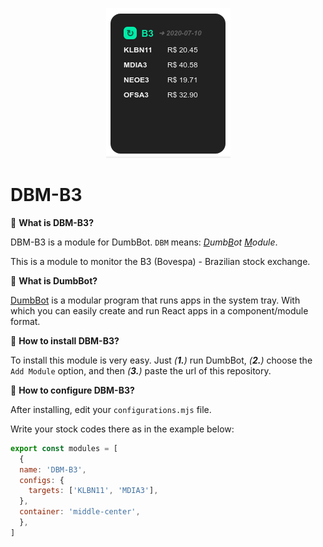 <p align="center">
  <a href="https://github.com/imtherouser/DumbBot">
    <img src="module-image.png">
  </a>
</p>

# DBM-B3

🔹 **What is DBM-B3?**

DBM-B3 is a module for DumbBot. `DBM` means: _<ins>D</ins>umb<ins>B</ins>ot <ins>M</ins>odule_.

This is a module to monitor the B3 (Bovespa) - Brazilian stock exchange.

🔹 **What is DumbBot?**

[DumbBot](https://https://github.com/imtherouser/DumbBot) is a modular program that runs apps in the system tray. With which you can easily create and run React apps in a component/module format.

🔹 **How to install DBM-B3?**

To install this module is very easy. Just _(**1.**)_ run DumbBot, _(**2.**)_ choose the `Add Module` option, and then _(**3.**)_ paste the url of this repository.

🔹 **How to configure DBM-B3?**

After installing, edit your `configurations.mjs` file.

Write your stock codes there as in the example below:

```JavaScript
export const modules = [
  {
  name: 'DBM-B3',
  configs: {
    targets: ['KLBN11', 'MDIA3'],
  },
  container: 'middle-center',
  },
]
```
